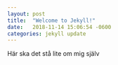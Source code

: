 ```yaml
---
layout: post
title:  "Welcome to Jekyll!"
date:   2018-11-14 15:06:54 -0600
categories: jekyll update
---
```

Här ska det stå lite om mig själv
